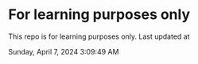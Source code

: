 # For learning purposes only
This repo is for learning purposes only.
Last updated at

Sunday, April 7, 2024 3:09:49 AM

